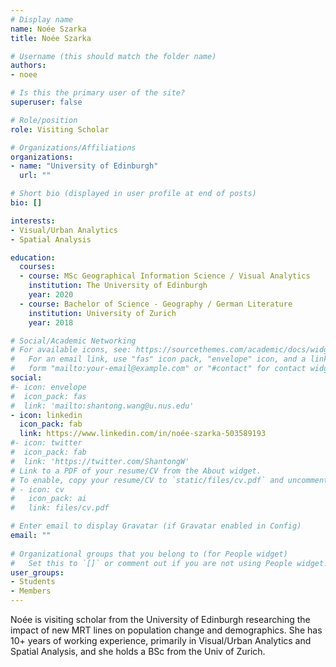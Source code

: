 ```yaml
---
# Display name
name: Noée Szarka
title: Noée Szarka

# Username (this should match the folder name)
authors:
- noee

# Is this the primary user of the site?
superuser: false

# Role/position
role: Visiting Scholar

# Organizations/Affiliations
organizations:
- name: "University of Edinburgh"
  url: ""

# Short bio (displayed in user profile at end of posts)
bio: []

interests:
- Visual/Urban Analytics
- Spatial Analysis

education:
  courses:
  - course: MSc Geographical Information Science / Visual Analytics
    institution: The University of Edinburgh
    year: 2020
  - course: Bachelor of Science - Geography / German Literature
    institution: University of Zurich
    year: 2018

# Social/Academic Networking
# For available icons, see: https://sourcethemes.com/academic/docs/widgets/#icons
#   For an email link, use "fas" icon pack, "envelope" icon, and a link in the
#   form "mailto:your-email@example.com" or "#contact" for contact widget.
social:
#- icon: envelope
#  icon_pack: fas
#  link: 'mailto:shantong.wang@u.nus.edu'
- icon: linkedin
  icon_pack: fab
  link: https://www.linkedin.com/in/noée-szarka-503589193
#- icon: twitter
#  icon_pack: fab
#  link: 'https://twitter.com/ShantongW'
# Link to a PDF of your resume/CV from the About widget.
# To enable, copy your resume/CV to `static/files/cv.pdf` and uncomment the lines below.  
# - icon: cv
#   icon_pack: ai
#   link: files/cv.pdf

# Enter email to display Gravatar (if Gravatar enabled in Config)
email: ""
  
# Organizational groups that you belong to (for People widget)
#   Set this to `[]` or comment out if you are not using People widget.  
user_groups:
- Students
- Members
---
```


Noée is visiting scholar from the University of Edinburgh researching the impact of new MRT lines on population change and demographics.
She has 10+ years of working experience, primarily in Visual/Urban Analytics and Spatial Analysis, and she holds a BSc from the Univ of Zurich.
